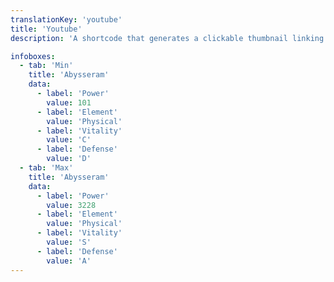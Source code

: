 ```yaml
---
translationKey: 'youtube'
title: 'Youtube'
description: 'A shortcode that generates a clickable thumbnail linking to the specified youtube video ID'

infoboxes:
  - tab: 'Min'
    title: 'Abysseram'
    data:
      - label: 'Power'
        value: 101
      - label: 'Element'
        value: 'Physical'
      - label: 'Vitality'
        value: 'C'
      - label: 'Defense' 
        value: 'D'
  - tab: 'Max'
    title: 'Abysseram'
    data:
      - label: 'Power'
        value: 3228
      - label: 'Element'
        value: 'Physical'
      - label: 'Vitality'
        value: 'S'
      - label: 'Defense' 
        value: 'A'
---
```

